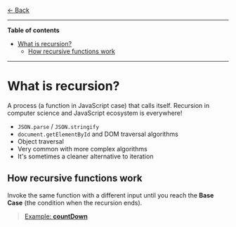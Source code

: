 [← Back](../../README.md)

---

**Table of contents**

- [What is recursion?](#what-is-recursion)
  - [How recursive functions work](#how-recursive-functions-work)

---

# What is recursion?

A process (a function in JavaScript case) that calls itself.
Recursion in computer science and JavaScript ecosystem is everywhere!

- `JSON.parse` / `JSON.stringify`
- `document.getElementById` and DOM traversal algorithms
- Object traversal
- Very common with more complex algorithms
- It's sometimes a cleaner alternative to iteration

## How recursive functions work

Invoke the same function with a different input until you reach the **Base Case** (the condition when the recursion ends).

> [Example: **countDown**](./examples/countDown/)
